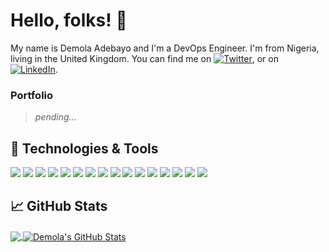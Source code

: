 # Hello, folks! 👋

My name is Demola Adebayo and I'm a DevOps Engineer. I'm from Nigeria, living in the United Kingdom. You can find me on [![Twitter][1.2]][1], or on [![LinkedIn][3.2]][3].

### Portfolio

> *pending...*

## 🔧 Technologies & Tools
![](https://img.shields.io/badge/OS-Linux-informational?style=flat&logo=linux&logoColor=white&color=2bbc8a)
![](https://img.shields.io/badge/Shell-Bash-informational?style=flat&logo=gnu-bash&logoColor=white&color=4eaa25)
![](https://img.shields.io/badge/Code-Html-informational?style=flat&logo=html5&logoColor=white&color=e34f26)
![](https://img.shields.io/badge/Code-CSS-informational?style=flat&logo=css3&logoColor=white&color=1572b6)
![](https://img.shields.io/badge/Code-JavaScript-informational?style=flat&logo=javascript&logoColor=white&color=f7df1e)
![](https://img.shields.io/badge/Code-Redux-informational?style=flat&logo=redux&logoColor=white&color=764abc)
![](https://img.shields.io/badge/Code-React-informational?style=flat&logo=react&logoColor=white&color=61dafb)
![](https://img.shields.io/badge/Tools-Ansible-informational?style=flat&logo=ansible&logoColor=white&color=ee0000)
![](https://img.shields.io/badge/Tools-Jenkins-informational?style=flat&logo=jenkins&logoColor=white&color=d24939)
![](https://img.shields.io/badge/Tools-Terraform-informational?style=flat&logo=terraform&logoColor=white&color=7b42bc)
![](https://img.shields.io/badge/Tools-PostgreSQL-informational?style=flat&logo=postgresql&logoColor=white&color=4169e1)
![](https://img.shields.io/badge/Tools-MongoDB-informational?style=flat&logo=mongodb&logoColor=white&color=47a248)
![](https://img.shields.io/badge/Tools-Github_Actions-informational?style=flat&logo=githubactions&logoColor=white&color=2088ff)
![](https://img.shields.io/badge/Tools-Docker-informational?style=flat&logo=docker&logoColor=white&color=2496ed)
![](https://img.shields.io/badge/Tools-Kubernetes-informational?style=flat&logo=kubernetes&logoColor=white&color=326ce5)
![](https://img.shields.io/badge/Tools-amazon_aws-informational?style=flat&logo=amazonaws&logoColor=white&color=232f3e)

## &#x1f4c8; GitHub Stats

<a href="https://github.com/Demola-Adebayo/Demola-Adebayo">
  <img align="center" src="https://github-readme-stats.vercel.app/api/top-langs/?username=Demola-Adebayo&hide=java,html,text&title_color=ffffff&text_color=c9cacc&icon_color=2bbc8a&bg_color=1d1f21&langs_count=5" />
</a>
<a href="https://github.com/Demola-Adebayo/Demola-Adebayo">
  <img align="center" src="https://github-readme-stats.vercel.app/api?username=Demola&show_icons=true&theme=dracula&hide=stars,issues&line_height=27&count_private=true&title_color=ffffff&text_color=c9cacc&icon_color=2bbc8a&bg_color=1d1f21" alt="Demola's GitHub Stats" />
</a>



<!-- icons with padding -->
[1.1]: http://i.imgur.com/tXSoThF.png (twitter icon with padding)
[2.1]: http://i.imgur.com/0o48UoR.png (github icon with padding)

<!-- icons without padding -->
[1.2]: http://i.imgur.com/wWzX9uB.png (twitter icon without padding)
[2.2]: http://i.imgur.com/9I6NRUm.png (github icon without padding)
[3.2]: https://raw.githubusercontent.com/DemolaAdebayo/DemolaAdebayo/master/linkedin-3-16.png (LinkedIn icon without padding)

<!-- links to your social media accounts -->
[1]: https://twitter.com/Demola_Adebayo
[2]: https://github.com/DemolaAdebayo
[3]: https://www.linkedin.com/in/Demola-Adebayo/

